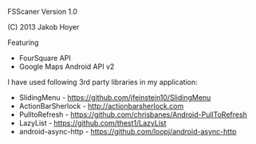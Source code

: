 FSScaner Version 1.0

(C) 2013 Jakob Hoyer




Featuring

* FourSquare API
* Google Maps Android API v2



I have used following 3rd party libraries in my application:

* SlidingMenu - https://github.com/jfeinstein10/SlidingMenu
* ActionBarSherlock - http://actionbarsherlock.com
* PulltoRefresh - https://github.com/chrisbanes/Android-PullToRefresh
* LazyList - https://github.com/thest1/LazyList
* android-async-http - https://github.com/loopj/android-async-http



 